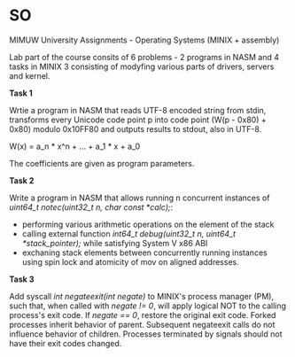 # SO
MIMUW University Assignments - Operating Systems (MINIX + assembly)

Lab part of the course consits of 6 problems - 2 programs in NASM and 4 tasks in MINIX 3 consisting of modyfing various parts of drivers, servers and kernel.

**Task 1**

Wrtie a program in NASM that reads UTF-8 encoded string from stdin, transforms every Unicode code point p into code point (W(p - 0x80) + 0x80) modulo 0x10FF80 and outputs results to stdout, also in UTF-8.

W(x) = a_n * x^n + ... + a_1 * x + a_0

The coefficients are given as program parameters.

**Task 2**

Write a program in NASM that allows running n concurrent instances of _uint64_t notec(uint32_t n, char const *calc);_:
- performing various arithmetic operations on the element of the stack
- calling external function _int64_t debug(uint32_t n, uint64_t *stack_pointer);_ while satisfying System V x86 ABI
- exchaning stack elements between concurrently running instances using spin lock and atomicity of mov on aligned addresses.

**Task 3**

Add syscall _int negateexit(int negate)_ to MINIX's process manager (PM), such that, when called with _negate != 0_, will apply logical NOT to the calling process's exit code. If _negate == 0_, restore the original exit code. Forked processes inherit behavior of parent. Subsequent negateexit calls do not influence behavior of children. Processes terminated by signals should not have their exit codes changed.
